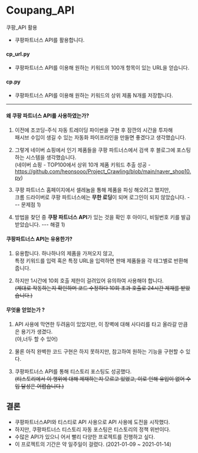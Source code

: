 # Coupang_API
쿠팡_API 활용


- 쿠팡파트너스 API를 활용합니다.

#### cp_url.py
- 쿠팡파트너스 API를 이용해 원하는 키워드의 100개 항목이 있는 URL을 얻습니다.

#### cp.py
- 쿠팡파트너스 API를 이용해 원하는 키워드의 상위 제품 N개를 저장합니다.

***

#### 왜 쿠팡 파트너스 API를 사용하였는가?

1. 이전에 조코딩-주식 자동 트레이딩 파이썬을 구현 후 잠깐의 시간을 투자해        
   패시브 수입이 생길 수 있는 자동화 파이프라인을 만들면 좋겠다고 생각했습니다. 

2. 그렇게 네이버 쇼핑에서 인기 제품들을 쿠팡 파트너스에서 검색 후 블로그에 포스팅하는 시스템을 생각했습니다.  
   (네이버 쇼핑 - TOP100에서 상위 10개 제품 키워드 추출 성공 - https://github.com/heonsooo/Project_Crawling/blob/main/naver_shop10.py)     

3. 쿠팡 파트너스 홈페이지에서 셀레늄을 통해 제품을 파싱 해오려고 했지만,           
   크롬 드라이버로 쿠팡 파트너스에는 **무한 로딩**이 되며 로그인이 되지 않았습니다. --- 문제점 1)   

4. 방법을 찾던 중 **쿠팡 파트너스 API**가 있는 것을 확인 후 아이디, 비밀번호 키를 발급받았습니다. --- 해결 1)


#### 쿠팡파트너스 API는 유용한가?  
1. 유용합니다. 하나하나의 제품을 가져오지 않고,  
   특정 키워드를 입력 혹은 특정 URL을 입력하면 판매 제품들을 각 태그별로 반환해 줍니다.  

2. 하지만 1시간에 10회 호출 제한이 걸려있어 유의하여 사용해야 합니다.    
   ~~(제대로 작동하는지 확인하며 코드 수정하다 10회 초과 호출로 24시간 제재를 받았습니다.)~~ 
      
#### 무엇을 얻었는가 ? 

1. API 사용에 막연한 두려움이 있었지만, 이 장벽에 대해 사다리를 타고 올라갈 만큼은 용기가 생겼다.   
   (야,너두 할 수 있어)   
        
2. 물론 아직 완벽한 코드 구현은 하지 못하지만, 참고하여 원하는 기능을 구현할 수 있다.   
   
3.  쿠팡파트너스 API를 통해 티스토리 포스팅도 성공했다.    
   ~~(티스토리에서 이 행위에 대해 제재하는지 모르고 있었고, 이로 인해 유입이 없어 수입 달성은 어렵습니다.)~~  
   
   
## 결론
- 쿠팡파트너스API와 티스티로 API 사용으로 API 사용에 도전을 시작했다. 
- 하지만, 쿠팡파트너스 티스토리 자동 포스팅은 티스토리의 정책 위반이다.
- 수많은 API가 있으니 어서 빨리 다양한 프로젝트를 진행하고 싶다.
- 이 프로젝트의 기간은 약 일주일이 걸렸다. (2021-01-09 ~ 2021-01-14)
